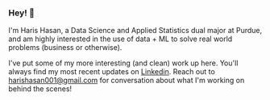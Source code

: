 ### Hey! 👋

I'm Haris Hasan, a Data Science and Applied Statistics dual major at Purdue, and am highly interested in the use of data + ML to solve real world problems (business or otherwise).

I've put some of my more interesting (and clean) work up here. You'll always find my most recent updates on [Linkedin](https://www.linkedin.com/in/harishasan001/). Reach out to harishasan001@gmail.com for conversation about what I'm working on behind the scenes!

<!--
**harishasan001/harishasan001** is a ✨ _special_ ✨ repository because its `README.md` (this file) appears on your GitHub profile.

Here are some ideas to get you started:

- 🔭 I’m currently working on ...
- 🌱 I’m currently learning ...
- 👯 I’m looking to collaborate on ...
- 🤔 I’m looking for help with ...
- 💬 Ask me about ...
- 📫 How to reach me: ...
- 😄 Pronouns: ...
- ⚡ Fun fact: ...
-->
